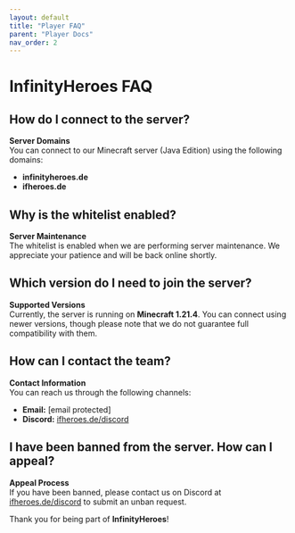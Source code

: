 ```yaml
---
layout: default
title: "Player FAQ"
parent: "Player Docs"
nav_order: 2
---
```


# InfinityHeroes FAQ

## How do I connect to the server?

**Server Domains**  
You can connect to our Minecraft server (Java Edition) using the following domains:  
- **infinityheroes.de**  
- **ifheroes.de**  


## Why is the whitelist enabled?

**Server Maintenance**  
The whitelist is enabled when we are performing server maintenance. We appreciate your patience and will be back online shortly.  

## Which version do I need to join the server?

**Supported Versions**  
Currently, the server is running on **Minecraft 1.21.4**. You can connect using newer versions, though please note that we do not guarantee full compatibility with them.  

## How can I contact the team?

**Contact Information**  
You can reach us through the following channels:  
- **Email:** [email protected]  
- **Discord:** [ifheroes.de/discord](https://ifheroes.de/discord)  

## I have been banned from the server. How can I appeal?

**Appeal Process**  
If you have been banned, please contact us on Discord at [ifheroes.de/discord](https://ifheroes.de/discord) to submit an unban request.  

Thank you for being part of **InfinityHeroes**!  
